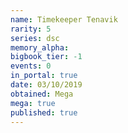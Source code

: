 ```yaml
---
name: Timekeeper Tenavik
rarity: 5
series: dsc
memory_alpha:
bigbook_tier: -1
events: 0
in_portal: true
date: 03/10/2019
obtained: Mega
mega: true
published: true
---
```



